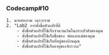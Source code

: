 ### Codecamp#10
    1. นายสหภาพ เนาวะราช
    2. "Lab2 การตั้งชื่อตัวแปรที่ดี
        - ตั้งชื่อตัวแปรที่ใช้เก็บจำนวนเงินในกระเป๋าตังของคุณ
        - ตั้งชื่อตัวแปรที่ใช้เก็บชื่อของ พ่อและแม่ของคุณ
        - ตั้งชื่อตัวแปรที่ใช้เก็บที่อยู่ของบ้านคุณ
        - ตั้งชื่อตัวแปรที่ใช้เก็บอายุของจักรวาล"
